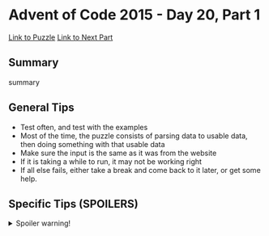 # Advent of Code 2015 - Day 20, Part 1

[Link to Puzzle](https://adventofcode.com/2015/day/20)
[Link to Next Part](https://github.com/CodingAP/unofficial-aoc-syllabus/blob/main/years/2015/day20/part2.md)

## Summary
summary

## General Tips
- Test often, and test with the examples
- Most of the time, the puzzle consists of parsing data to usable data, then doing something with that usable data
- Make sure the input is the same as it was from the website
- If it is taking a while to run, it may not be working right
- If all else fails, either take a break and come back to it later, or get some help.

## Specific Tips (SPOILERS)
<details> <summary>Spoiler warning!</summary>

specific tips

</details>